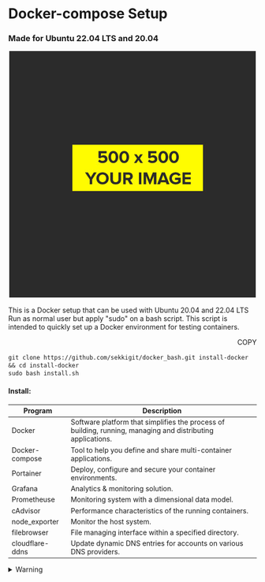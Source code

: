 # Docker-compose Setup
### Made for Ubuntu 22.04 LTS and 20.04

<p align="center">
  <img width="500" height="500" src="https://github.com/sekkigit/porfolio.sekiteh/blob/gh-pages/img/works/6.jpg?raw=true">
</p>

This is a Docker setup that can be used with Ubuntu 20.04 and 22.04 LTS
Run as normal user but apply "sudo" on a bash script.
This script is intended to quickly set up a Docker environment for testing containers.

<p align="right">COPY
</p>

```
git clone https://github.com/sekkigit/docker_bash.git install-docker && cd install-docker
sudo bash install.sh
```

#### Install: 

| Program | Description |
| --- | --- |
| Docker | Software platform that simplifies the process of building, running, managing and distributing applications. |
| Docker-compose | Tool to help you define and share multi-container applications. |
| Portainer | Deploy, configure and secure your container environments. |
| Grafana | Analytics & monitoring solution. |
| Prometheuse | Monitoring system with a dimensional data model. |
| cAdvisor | Performance characteristics of the running containers. |
| node_exporter | Monitor the host system. |
| filebrowser | File managing interface within a specified directory. |
| cloudflare-ddns | Update dynamic DNS entries for accounts on various DNS providers. |

<details><summary>Warning</summary>
<p>

#### ⚠️ Please beware that products can change over time.

I do my best to keep up with the latest changes and releases, but please understand that this won’t always be the case.

</p>
</details>
